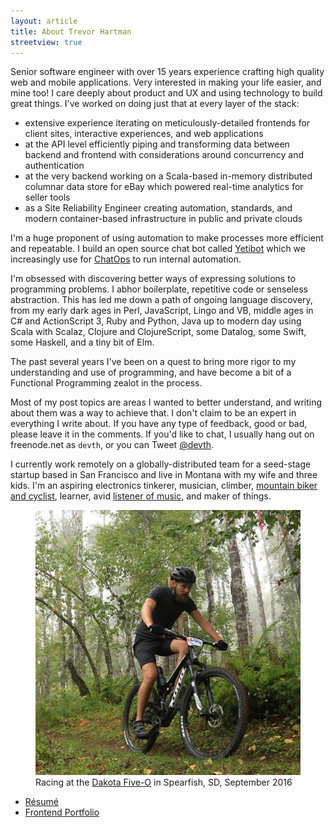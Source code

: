 ```yaml
---
layout: article
title: About Trevor Hartman
streetview: true
---
```


Senior software engineer with over 15 years experience crafting high quality web
and mobile applications. Very interested in making your life easier, and mine
too! I care deeply about product and UX and using technology to build great
things. I've worked on doing just that at every layer of the stack:

- extensive experience iterating on meticulously-detailed frontends for client
  sites, interactive experiences, and web applications
- at the API level efficiently piping and transforming data between backend and
  frontend with considerations around concurrency and authentication
- at the very backend working on a Scala-based in-memory distributed columnar
  data store for eBay which powered real-time analytics for seller tools
- as a Site Reliability Engineer creating automation, standards, and
  modern container-based infrastructure in public and private clouds

I'm a huge proponent of using automation to make processes more efficient and
repeatable. I build an open source chat bot called
[Yetibot](https://github.com/devth/yetibot) which we increasingly use for
[ChatOps](http://devops.com/2014/07/16/chatops-communicating-speed-devops/) to
run internal automation.

I'm obsessed with discovering better ways of expressing solutions to programming
problems. I abhor boilerplate, repetitive code or senseless abstraction.  This
has led me down a path of ongoing language discovery, from my early dark ages in
Perl, JavaScript, Lingo and VB, middle ages in C# and ActionScript 3, Ruby and
Python, Java up to modern day using Scala with Scalaz, Clojure and
ClojureScript, some Datalog, some Swift, some Haskell, and a tiny bit of Elm.

The past several years I've been on a quest to bring more rigor to my
understanding and use of programming, and have become a bit of a Functional
Programming zealot in the process.

Most of my post topics are areas I wanted to better understand, and writing
about them was a way to achieve that. I don't claim to be an expert in
everything I write about. If you have any type of feedback, good or bad, please
leave it in the comments. If you'd like to chat, I usually hang out on
freenode.net as `devth`, or you can Tweet [@devth](https://twitter.com/devth).

I currently work remotely on a globally-distributed team for a seed-stage
startup based in San Francisco and live in Montana with my wife and three kids.
I'm an aspiring electronics tinkerer, musician, climber, [mountain biker and
cyclist](https://www.strava.com/athletes/devth), learner, avid [listener of
music](https://www.last.fm/user/trevorhartman), and maker of things.

<figure>
  <img src="/images/dakota-50.jpg" alt="Dakota 50" />
  <figcaption>
    Racing at the <a href="http://www.dakotafiveo.com/">Dakota Five-O</a> in
    Spearfish, SD, September 2016
  </figcaption>
</figure>

- [Résumé](Trevor-Hartman-resume.pdf)
- [Frontend Portfolio](http://cargocollective.com/devth)
